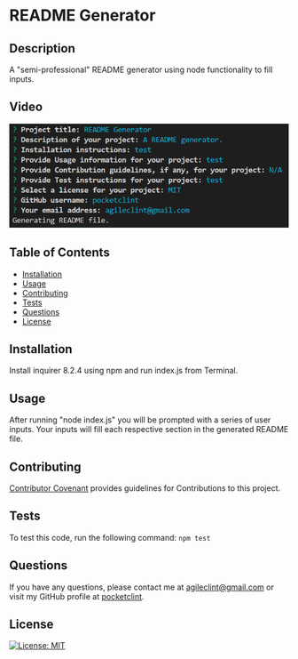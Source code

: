 # README Generator

 ## Description
  A "semi-professional" README generator using node functionality to fill inputs.
  
  ## Video
  [![README video](./assets/READMEgen.png 'Video of README generator application')](https://drive.google.com/file/d/13jhvdf14Tp04C1fNAmuSctqAAMEGs7Tx/view)

  ## Table of Contents
  * [Installation](#installation)
  * [Usage](#usage)
  * [Contributing](#contributing)
  * [Tests](#tests)
  * [Questions](#questions)
  * [License](#license)

  ## Installation
  Install inquirer 8.2.4 using npm and run index.js from Terminal.
  
  ## Usage
  After running "node index.js" you will be prompted with a series of user inputs. Your inputs will fill each respective section in the generated README file.

  ## Contributing
  [Contributor Covenant](https://www.contributor-covenant.org/) provides guidelines for Contributions to this project.
  
  ## Tests
  To test this code, run the following command:  ```npm test```
  
  ## Questions
  If you have any questions, please contact me at agileclint@gmail.com or visit my GitHub profile at [pocketclint](https://www.github.com/pocketclint).

  ## License  
  [![License: MIT](https://img.shields.io/badge/License-MIT-yellow.svg)](https://opensource.org/licenses/MIT "This project is licensed under the MIT license.")
